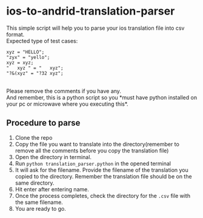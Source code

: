 # ios-to-andrid-translation-parser

This simple script will help you to parse your ios translation file into csv format.
<br>
Expected type of test cases:
<br>
```
xyz = "HELLO";
"zyx" = "yello";
xyz = xyz;
"   xyz " = "   xyz";
"?&(xyz" = "?32 xyz";    
```
<br>
Please remove the comments if you have any.
<br>
And remember, this is a python script so you *must have python installed on your pc or microwave where you executing this*.    

## Procedure to parse

1.  Clone the repo
1.  Copy the file you want to translate into the directory(remember to remove all the comments before you copy the translation file)
1.  Open the directory in terminal.
1.  Run `python translation_parser.python` in the opened terminal
1.  It will ask for the filename. Provide the filename of the translation you copied to the directory. Remember the translation file should be on the same directory.
1.  Hit enter after entering name.
1.  Once the process completes, check the directory for the `.csv` file with the same filename.
1.  You are ready to go.

